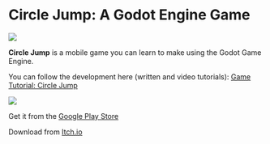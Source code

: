 # Circle Jump: A Godot Engine Game

![](http://kidscancode.org/godot_recipes/img/cj_banner_002.png)

**Circle Jump** is a mobile game you can learn to make using the Godot Game Engine.

You can follow the development here (written and video tutorials):
[Game Tutorial: Circle Jump](http://kidscancode.org/godot_recipes/games/circle_jump/)

![](http://kidscancode.org/godot_recipes/img/circle_jump.gif)

Get it from the [Google Play Store](https://play.google.com/store/apps/details?id=org.kidscancode.circlejump)

Download from [Itch.io](https://kidscancode.itch.io/circle-jump)
